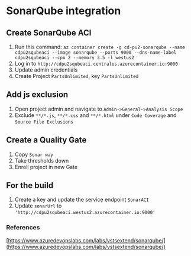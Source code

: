 # SonarQube integration

## Create SonarQube ACI
1. Run this command: `az container create -g cd-pu2-sonarqube --name cdpu2squbeaci --image sonarqube --ports 9000 --dns-name-label cdpu2squbeaci --cpu 2 --memory 3.5 -l westus2`
1. Log in to `http://cdpu2squbeaci.centralus.azurecontainer.io:9000`
1. Update admin credentials
1. Create Project `PartsUnlimited`, key `PartsUnlimited`

## Add js exclusion
1. Open project admin and navigate to `Admin->General->Analysis Scope`
1. Exclude `**/*.js`, `**/*.css` and `**/*.html` under `Code Coverage` and `Source File Exclusions`

## Create a Quality Gate
1. Copy `Sonar way`
1. Take thresholds down
1. Enroll project in new Gate

## For the build
1. Create a key and update the service endpoint `SonarACI`
1. Update `sonarUrl` to `'http://cdpu2squbeaci.westus2.azurecontainer.io:9000'`


### References
[https://www.azuredevopslabs.com/labs/vstsextend/sonarqube/](https://www.azuredevopslabs.com/labs/vstsextend/sonarqube/)